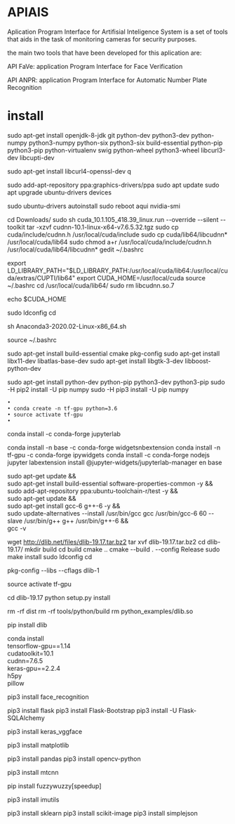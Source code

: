 # APIAIS
Aplication Program Interface for Artifisial Inteligence System is a set of tools that aids in the task of monitoring cameras for security purposes. 

the main two tools that have been developed for this aplication are:

API FaVe: application Program Interface for Face Verification

API ANPR: application Program Interface for Automatic Number Plate Recognition

# install


   sudo apt-get install openjdk-8-jdk git python-dev python3-dev python-numpy python3-numpy python-six python3-six build-essential python-pip python3-pip python-virtualenv swig python-wheel python3-wheel libcurl3-dev libcupti-dev


   sudo apt-get install libcurl4-openssl-dev
q

  sudo add-apt-repository ppa:graphics-drivers/ppa
    sudo apt update
    sudo apt upgrade
    ubuntu-drivers devices

sudo ubuntu-drivers autoinstall
sudo reboot
aqui
  nvidia-smi

 cd Downloads/
     sudo sh cuda_10.1.105_418.39_linux.run --override --silent --toolkit
     tar -xzvf cudnn-10.1-linux-x64-v7.6.5.32.tgz
     sudo cp cuda/include/cudnn.h /usr/local/cuda/include
     sudo cp cuda/lib64/libcudnn* /usr/local/cuda/lib64
     sudo chmod a+r /usr/local/cuda/include/cudnn.h /usr/local/cuda/lib64/libcudnn*
     gedit ~/.bashrc



export LD_LIBRARY_PATH="$LD_LIBRARY_PATH:/usr/local/cuda/lib64:/usr/local/cuda/extras/CUPTI/lib64"
export CUDA_HOME=/usr/local/cuda
  source ~/.bashrc
cd /usr/local/cuda/lib64/
sudo rm libcudnn.so.7


echo $CUDA_HOME


sudo ldconfig
cd

sh Anaconda3-2020.02-Linux-x86_64.sh

source ~/.bashrc





sudo apt-get install build-essential cmake pkg-config
sudo apt-get install libx11-dev libatlas-base-dev
sudo apt-get install libgtk-3-dev libboost-python-dev



sudo apt-get install python-dev python-pip python3-dev python3-pip
sudo -H pip2 install -U pip numpy
sudo -H pip3 install -U pip numpy


    • 
    • conda create -n tf-gpu python=3.6
    • source activate tf-gpu
    • 
conda install -c conda-forge jupyterlab

conda install -n base -c conda-forge widgetsnbextension
conda install -n tf-gpu -c conda-forge ipywidgets
conda install -c conda-forge nodejs
jupyter labextension install @jupyter-widgets/jupyterlab-manager
en base


sudo apt-get update && \
sudo apt-get install build-essential software-properties-common -y && \
sudo add-apt-repository ppa:ubuntu-toolchain-r/test -y && \
sudo apt-get update && \
sudo apt-get install gcc-6 g++-6 -y && \
sudo update-alternatives --install /usr/bin/gcc gcc /usr/bin/gcc-6 60 --slave /usr/bin/g++ g++ /usr/bin/g++-6 && \
gcc -v



wget http://dlib.net/files/dlib-19.17.tar.bz2
tar xvf dlib-19.17.tar.bz2
cd dlib-19.17/
mkdir build
cd build
cmake ..
cmake --build . --config Release
sudo make install
sudo ldconfig
cd 

pkg-config --libs --cflags dlib-1

source activate tf-gpu

cd dlib-19.17
python setup.py install


rm -rf dist
rm -rf tools/python/build
rm python_examples/dlib.so



pip install dlib

conda install \
tensorflow-gpu==1.14 \
cudatoolkit=10.1 \
cudnn=7.6.5 \
keras-gpu==2.2.4 \
h5py \
pillow



pip3 install face_recognition

pip3 install flask
pip3 install Flask-Bootstrap
pip3 install -U Flask-SQLAlchemy






pip3 install keras_vggface

pip3 install matplotlib

pip3 install pandas
pip3 install opencv-python

pip3 install mtcnn

pip install fuzzywuzzy[speedup]

pip3 install imutils


pip3 install sklearn
pip3 install scikit-image
pip3 install simplejson
